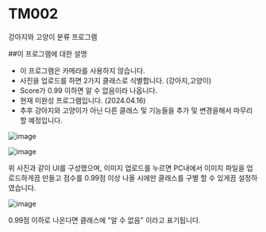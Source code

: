 # TM002
강아지와 고양이 분류 프로그램

##이 프로그램에 대한 설명

- 이 프로그램은 카메라를 사용하지 않습니다.
- 사진을 업로드를 하면 2가지 클래스로 식별합니다. (강아지,고양이)
- Score가 0.99 이하면 알 수 없음이라 나옵니다.
- 현재 미완성 프로그램입니다. (2024.04.16)
- 추후 강아지와 고양이가 아닌 다른 클래스 및 기능들을 추가 및 변경을해서 마무리 할 예정입니다.


![image](https://github.com/thsaudgh8/TM001/assets/165768655/6968229c-ac6b-45b1-bc1b-62b244c8349b)


![image](https://github.com/thsaudgh8/TM001/assets/165768655/6895b604-75df-4aa7-afa6-1ab8be8bdd60)


위 사진과 같이 UI를 구성했으며, 이미지 업로드를 누르면 PC내에서 이미지 파일을 업로드하게끔 만들고 점수를 0.99점 이상 나올 시에만 클래스를 구별 할 수 있게끔 설정하였습니다.


![image](https://github.com/thsaudgh8/TM001/assets/165768655/0e13131a-a6e9-4bf2-b746-0cb4ff414c6a)


0.99점 이하로 나온다면 클래스에 "알 수 없음" 이라고 표기됩니다.
